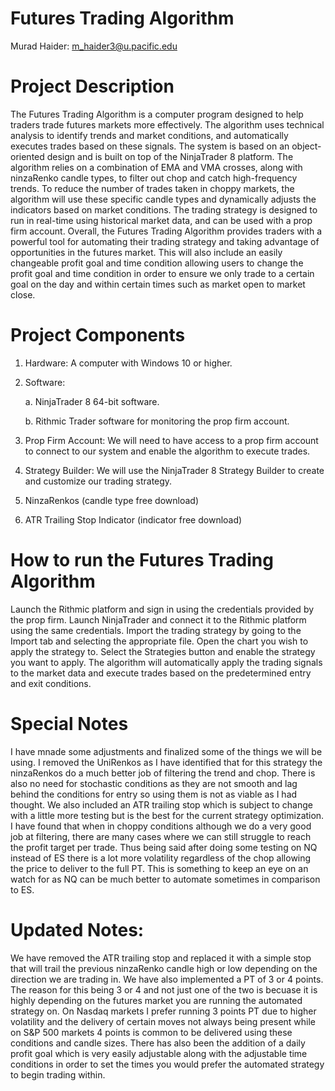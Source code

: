 # Futures Trading Algorithm 
Murad Haider: m_haider3@u.pacific.edu

# Project Description
The Futures Trading Algorithm is a computer program designed to help traders trade futures markets more effectively. The algorithm uses technical analysis to identify trends and market conditions, and automatically executes trades based on these signals. The system is based on an object-oriented design and is built on top of the NinjaTrader 8 platform.
The algorithm relies on a combination of EMA and VMA crosses, along with ninzaRenko candle types, to filter out chop and catch high-frequency trends. To reduce the number of trades taken in choppy markets, the algorithm will use these specific candle types and dynamically adjusts the indicators based on market conditions. The trading strategy is designed to run in real-time using historical market data, and can be used with a prop firm account.
Overall, the Futures Trading Algorithm provides traders with a powerful tool for automating their trading strategy and taking advantage of opportunities in the futures market. This will also include an easily changeable profit goal and time condition allowing users to change the profit goal and time condition in order to ensure we only trade to a certain goal on the day and within certain times such as market open to market close. 
# Project Components
1. Hardware: A computer with Windows 10 or higher.
2. Software: 

    a. NinjaTrader 8 64-bit software.

    b. Rithmic Trader software for monitoring the prop firm account.


3. Prop Firm Account: We will need to have access to a prop firm account to connect to our   system and enable the algorithm to execute trades.
4. Strategy Builder: We will use the NinjaTrader 8 Strategy Builder to create and customize our trading strategy.
5. NinzaRenkos (candle type free download)
6. ATR Trailing Stop Indicator (indicator free download)
# How to run the Futures Trading Algorithm
Launch the Rithmic platform and sign in using the credentials provided by the prop firm.
Launch NinjaTrader and connect it to the Rithmic platform using the same credentials.
Import the trading strategy by going to the Import tab and selecting the appropriate file.
Open the chart you wish to apply the strategy to.
Select the Strategies button and enable the strategy you want to apply.
The algorithm will automatically apply the trading signals to the market data and execute trades based on the predetermined entry and exit conditions.

# Special Notes
I have mnade some adjustments and finalized some of the things we will be using. I removed the UniRenkos as I have identified that for this strategy the ninzaRenkos do a much better job of filtering the trend and chop. There is also no need for stochastic conditions as they are not smooth and lag behind the conditions for entry so using them is not as viable as I had thought. We also included an ATR trailing stop which is subject to change with a little more testing but is the best for the current strategy optimization. 
I have found that when in choppy conditions although we do a very good job at filtering, there are many cases where we can still struggle to reach the profit target per trade. Thus being said after doing some testing on NQ instead of ES there is a lot more volatility regardless of the chop allowing the price to deliver to the full PT. This is something to keep an eye on an watch for as NQ can be much better to automate sometimes in comparison to ES. 

# Updated Notes:
We have removed the ATR trailing stop and replaced it with a simple stop that will trail the previous ninzaRenko candle high or low depending on the direction we are trading in. We have also implemented a PT of 3 or 4 points. The reason for this being 3 or 4 and not just one of the two is becuase it is highly depending on the futures market you are running the automated strategy on. On Nasdaq markets I prefer running 3 points PT due to higher volatility and the delivery of certain moves not always being present while on S&P 500 markets 4 points is common to be delivered using these conditions and candle sizes. There has also been the addition of a daily profit goal which is very easily adjustable along with the adjustable time conditions in order to set the times you would prefer the automated strategy to begin trading within.
